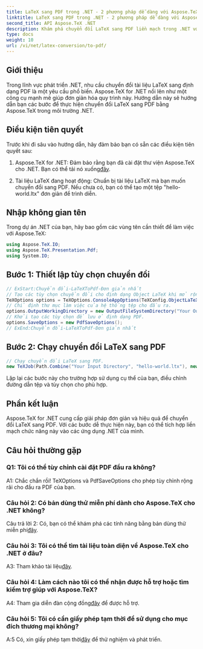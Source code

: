 ```yaml
---
title: LaTeX sang PDF trong .NET - 2 phương pháp dễ dàng với Aspose.TeX
linktitle: LaTeX sang PDF trong .NET - 2 phương pháp dễ dàng với Aspose.TeX
second_title: API Aspose.TeX .NET
description: Khám phá chuyển đổi LaTeX sang PDF liền mạch trong .NET với Aspose.TeX. Tích hợp và tùy chỉnh dễ dàng cho đầu ra PDF của bạn.
type: docs
weight: 10
url: /vi/net/latex-conversion/to-pdf/
---
```

## Giới thiệu

Trong lĩnh vực phát triển .NET, nhu cầu chuyển đổi tài liệu LaTeX sang định dạng PDF là một yêu cầu phổ biến. Aspose.TeX for .NET nổi lên như một công cụ mạnh mẽ giúp đơn giản hóa quy trình này. Hướng dẫn này sẽ hướng dẫn bạn các bước để thực hiện chuyển đổi LaTeX sang PDF bằng Aspose.TeX trong môi trường .NET.

## Điều kiện tiên quyết

Trước khi đi sâu vào hướng dẫn, hãy đảm bảo bạn có sẵn các điều kiện tiên quyết sau:

1.  Aspose.TeX for .NET: Đảm bảo rằng bạn đã cài đặt thư viện Aspose.TeX cho .NET. Bạn có thể tải nó xuống[đây](https://releases.aspose.com/tex/net/).

2. Tài liệu LaTeX đang hoạt động: Chuẩn bị tài liệu LaTeX mà bạn muốn chuyển đổi sang PDF. Nếu chưa có, bạn có thể tạo một tệp "hello-world.ltx" đơn giản để trình diễn.

## Nhập không gian tên

Trong dự án .NET của bạn, hãy bao gồm các vùng tên cần thiết để làm việc với Aspose.TeX:

```csharp
using Aspose.TeX.IO;
using Aspose.TeX.Presentation.Pdf;
using System.IO;
```

## Bước 1: Thiết lập tùy chọn chuyển đổi

```csharp
// ExStart:Chuyển đổi-LaTeXToPdf-Đơn giản nhất
// Tạo các tùy chọn chuyển đổi cho định dạng Object LaTeX khi mở rộng công cụ Object TeX.
TeXOptions options = TeXOptions.ConsoleAppOptions(TeXConfig.ObjectLaTeX);
// Chỉ định thư mục làm việc của hệ thống tệp cho đầu ra.
options.OutputWorkingDirectory = new OutputFileSystemDirectory("Your Output Directory");
// Khởi tạo các tùy chọn để lưu ở định dạng PDF.
options.SaveOptions = new PdfSaveOptions();
// ExEnd:Chuyển đổi-LaTeXToPdf-Đơn giản nhất
```

## Bước 2: Chạy chuyển đổi LaTeX sang PDF

```csharp
// Chạy chuyển đổi LaTeX sang PDF.
new TeXJob(Path.Combine("Your Input Directory", "hello-world.ltx"), new PdfDevice(), options).Run();
```

Lặp lại các bước này cho trường hợp sử dụng cụ thể của bạn, điều chỉnh đường dẫn tệp và tùy chọn cho phù hợp.

## Phần kết luận

Aspose.TeX for .NET cung cấp giải pháp đơn giản và hiệu quả để chuyển đổi LaTeX sang PDF. Với các bước dễ thực hiện này, bạn có thể tích hợp liền mạch chức năng này vào các ứng dụng .NET của mình.

## Câu hỏi thường gặp

### Q1: Tôi có thể tùy chỉnh cài đặt PDF đầu ra không?

A1: Chắc chắn rồi! TeXOptions và PdfSaveOptions cho phép tùy chỉnh rộng rãi cho đầu ra PDF của bạn.

### Câu hỏi 2: Có bản dùng thử miễn phí dành cho Aspose.TeX cho .NET không?

 Câu trả lời 2: Có, bạn có thể khám phá các tính năng bằng bản dùng thử miễn phí[đây](https://releases.aspose.com/).

### Câu hỏi 3: Tôi có thể tìm tài liệu toàn diện về Aspose.TeX cho .NET ở đâu?

 A3: Tham khảo tài liệu[đây](https://reference.aspose.com/tex/net/).

### Câu hỏi 4: Làm cách nào tôi có thể nhận được hỗ trợ hoặc tìm kiếm trợ giúp với Aspose.TeX?

 A4: Tham gia diễn đàn cộng đồng[đây](https://forum.aspose.com/c/tex/47) để được hỗ trợ.

### Câu hỏi 5: Tôi có cần giấy phép tạm thời để sử dụng cho mục đích thương mại không?

 A:5 Có, xin giấy phép tạm thời[đây](https://purchase.aspose.com/temporary-license/) để thử nghiệm và phát triển.